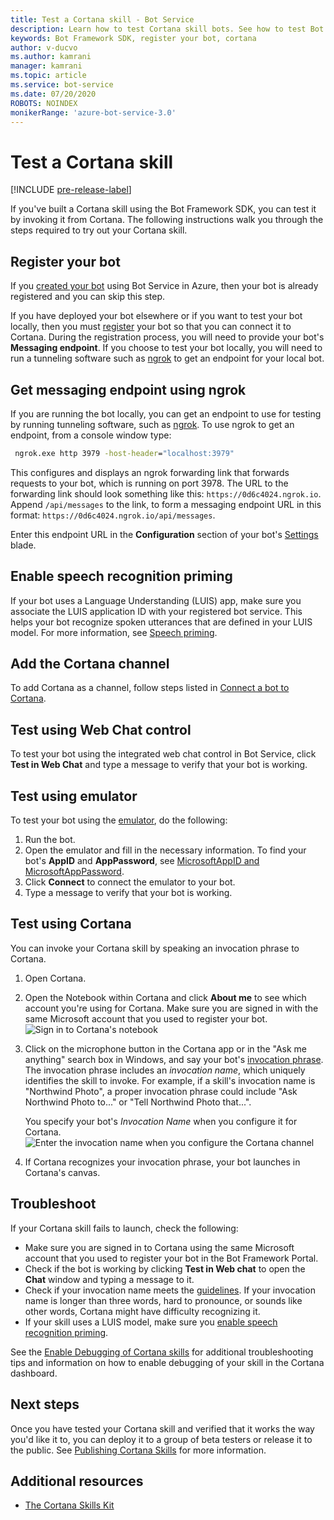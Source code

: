 ```yaml
---
title: Test a Cortana skill - Bot Service
description: Learn how to test Cortana skill bots. See how to test Bot Framework SDK bots that implement Cortana skills by invoking the bots from Cortana.
keywords: Bot Framework SDK, register your bot, cortana
author: v-ducvo
ms.author: kamrani
manager: kamrani
ms.topic: article
ms.service: bot-service
ms.date: 07/20/2020
ROBOTS: NOINDEX
monikerRange: 'azure-bot-service-3.0'
---
```


# Test a Cortana skill

[!INCLUDE [pre-release-label](includes/pre-release-label-v3.md)]
 
If you've built a Cortana skill using the Bot Framework SDK, you can test it by invoking it from Cortana. The following instructions walk you through the steps required to try out your Cortana skill.

## Register your bot
If you [created your bot](~/bot-service-quickstart.md) using Bot Service in Azure, then your bot is already registered and you can skip this step.

If you have deployed your bot elsewhere or if you want to test your bot locally, then you must [register](bot-service-quickstart-registration.md) your bot so that you can connect it to Cortana. During the registration process, you will need to provide your bot's **Messaging endpoint**. If you choose to test your bot locally, you will need to run a tunneling software such as [ngrok](http://ngrok.com) to get an endpoint for your local bot.

## Get messaging endpoint using ngrok

If you are running the bot locally, you can get an endpoint to use for testing by running tunneling software, such as [ngrok](https://ngrok.com). To use ngrok to get an endpoint, from a console window type: 

```cmd
 ngrok.exe http 3979 -host-header="localhost:3979"
``` 

This configures and displays an ngrok forwarding link that forwards requests to your bot, which is running on port 3978. The URL to the forwarding link should look something like this: `https://0d6c4024.ngrok.io`.  Append `/api/messages` to the link, to form a messaging endpoint URL in this format: `https://0d6c4024.ngrok.io/api/messages`. 

Enter this endpoint URL in the **Configuration** section of your bot's [Settings](~/bot-service-manage-settings.md) blade.

## Enable speech recognition priming
If your bot uses a Language Understanding (LUIS) app, make sure you associate the LUIS application ID with your registered bot service. This helps your bot recognize spoken utterances that are defined in your LUIS model. For more information, see [Speech priming](~/bot-service-manage-speech-priming.md).

## Add the Cortana channel
To add Cortana as a channel, follow steps listed in [Connect a bot to Cortana](bot-service-channel-connect-cortana.md).

## Test using Web Chat control

To test your bot using the integrated web chat control in Bot Service, click **Test in Web Chat** and type a message to verify that your bot is working.

## Test using emulator

To test your bot using the [emulator](~/bot-service-debug-emulator.md), do the following:

1. Run the bot.
2. Open the emulator and fill in the necessary information. To find your bot's **AppID** and **AppPassword**, see [MicrosoftAppID and MicrosoftAppPassword](bot-service-manage-overview.md#microsoftappid-and-microsoftapppassword). 
3. Click **Connect** to connect the emulator to your bot.
4. Type a message to verify that your bot is working.

## Test using Cortana
You can invoke your Cortana skill by speaking an invocation phrase to Cortana. 
1. Open Cortana.
2. Open the Notebook within Cortana and click **About me** to see which account you're using for Cortana. Make sure you are signed in with the same Microsoft account that you used to register your bot. 
   ![Sign in to Cortana's notebook](~/media/cortana/cortana-notebook.png)
2. Click on the microphone button in the Cortana app or in the "Ask me anything" search box in Windows, and say your bot's [invocation phrase][InvocationNameGuidelines]. The invocation phrase includes an *invocation name*, which uniquely identifies the skill to invoke. For example, if a skill's invocation name is "Northwind Photo", a proper invocation phrase could include "Ask Northwind Photo to..." or "Tell Northwind Photo that...".

   You specify your bot's *Invocation Name* when you configure it for Cortana.
   ![Enter the invocation name when you configure the Cortana channel](~/media/cortana/cortana-invocation-name-callout.png)

3. If Cortana recognizes your invocation phrase, your bot launches in Cortana's canvas. 

## Troubleshoot

If your Cortana skill fails to launch, check the following:
* Make sure you are signed in to Cortana using the same Microsoft account that you used to register your bot in the Bot Framework Portal.
* Check if the bot is working by clicking **Test in Web chat** to open the **Chat** window and typing a message to it.
* Check if your invocation name meets the [guidelines][InvocationNameGuidelines]. If your invocation name is longer than three words, hard to pronounce, or sounds like other words, Cortana might have difficulty recognizing it.
* If your skill uses a LUIS model, make sure you [enable speech recognition priming](~/bot-service-manage-speech-priming.md).

See the [Enable Debugging of Cortana skills][Cortana-TestBestPractice] for additional troubleshooting tips and information on how to enable debugging of your skill in the Cortana dashboard. 


## Next steps

Once you have tested your Cortana skill and verified that it works the way you'd like it to, you can deploy it to a group of beta testers or release it to the public. See [Publishing Cortana Skills][Cortana-Publish] for more information.

## Additional resources
* [The Cortana Skills Kit][CortanaGetStarted]

[CortanaGetStarted]: /cortana/getstarted

[BFPortal]: https://dev.botframework.com/
[CortanaDevCenter]: https://developer.microsoft.com/cortana

[CortanaSpecificEntities]: https://aka.ms/cortana-channel-data
[CortanaAuth]: https://aka.ms/add-auth-cortana-skill

[InvocationNameGuidelines]: https://aka.ms/cortana-invocation-guidelines 


[Cortana-Debug]: https://aka.ms/cortana-enable-debug
[Cortana-TestBestPractice]: https://aka.ms/cortana-test-best-practice
[Cortana-Publish]: /cortana/skills/publish-skill
